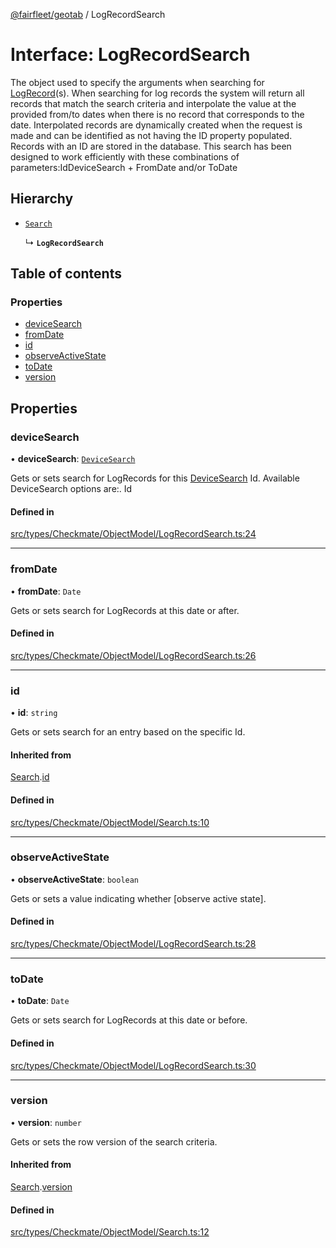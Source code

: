 [@fairfleet/geotab](../README.md) / LogRecordSearch

# Interface: LogRecordSearch

The object used to specify the arguments when searching for
 [LogRecord](LogRecord.md)(s).
 When searching for log records the system will return all records that match the
 search criteria and interpolate the value at the provided from/to dates when there is no record that
 corresponds to the date. Interpolated records are dynamically created when the request is made and
 can be identified as not having the ID property populated. Records with an ID are stored in the
 database.
 This search has been designed to work efficiently with these combinations of parameters:<list><item><description>Id</description></item><item><description>DeviceSearch + FromDate and/or ToDate</description></item></list>

## Hierarchy

- [`Search`](Search.md)

  ↳ **`LogRecordSearch`**

## Table of contents

### Properties

- [deviceSearch](LogRecordSearch.md#devicesearch)
- [fromDate](LogRecordSearch.md#fromdate)
- [id](LogRecordSearch.md#id)
- [observeActiveState](LogRecordSearch.md#observeactivestate)
- [toDate](LogRecordSearch.md#todate)
- [version](LogRecordSearch.md#version)

## Properties

### deviceSearch

• **deviceSearch**: [`DeviceSearch`](DeviceSearch.md)

Gets or sets search for LogRecords for this [DeviceSearch](DeviceSearch.md) Id.
 Available DeviceSearch options are:.
 <list><item><description>Id</description></item></list>

#### Defined in

[src/types/Checkmate/ObjectModel/LogRecordSearch.ts:24](https://github.com/fairfleet/geotab/blob/ff38bfc/src/types/Checkmate/ObjectModel/LogRecordSearch.ts#L24)

___

### fromDate

• **fromDate**: `Date`

Gets or sets search for LogRecords at this date or after.

#### Defined in

[src/types/Checkmate/ObjectModel/LogRecordSearch.ts:26](https://github.com/fairfleet/geotab/blob/ff38bfc/src/types/Checkmate/ObjectModel/LogRecordSearch.ts#L26)

___

### id

• **id**: `string`

Gets or sets search for an entry based on the specific Id.

#### Inherited from

[Search](Search.md).[id](Search.md#id)

#### Defined in

[src/types/Checkmate/ObjectModel/Search.ts:10](https://github.com/fairfleet/geotab/blob/ff38bfc/src/types/Checkmate/ObjectModel/Search.ts#L10)

___

### observeActiveState

• **observeActiveState**: `boolean`

Gets or sets a value indicating whether [observe active state].

#### Defined in

[src/types/Checkmate/ObjectModel/LogRecordSearch.ts:28](https://github.com/fairfleet/geotab/blob/ff38bfc/src/types/Checkmate/ObjectModel/LogRecordSearch.ts#L28)

___

### toDate

• **toDate**: `Date`

Gets or sets search for LogRecords at this date or before.

#### Defined in

[src/types/Checkmate/ObjectModel/LogRecordSearch.ts:30](https://github.com/fairfleet/geotab/blob/ff38bfc/src/types/Checkmate/ObjectModel/LogRecordSearch.ts#L30)

___

### version

• **version**: `number`

Gets or sets the row version of the search criteria.

#### Inherited from

[Search](Search.md).[version](Search.md#version)

#### Defined in

[src/types/Checkmate/ObjectModel/Search.ts:12](https://github.com/fairfleet/geotab/blob/ff38bfc/src/types/Checkmate/ObjectModel/Search.ts#L12)
